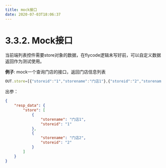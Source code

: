 ```yaml
---
title: mock接口
date: 2020-07-03T18:06:37
---
```


# 3.3.2. Mock接口

当前端列表控件需要store对象的数据，在flycode逻辑未写好前，可以自定义数据返回作为测试使用。

**例子**: mock一个查询门店的接口，返回门店信息列表

```js
OUT.store=[{"storeid":"1","storename":"门店1"},{"storeid":"2","storename":"门店2"}];
```

出参：

```json
{
    "resp_data": {
        "store": [
            {
                "storename": "门店1",
                "storeid": "1"
            },
            {
                "storename": "门店2",
                "storeid": "2"
            }
        ]
    }
}
```